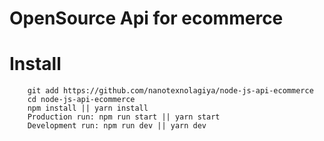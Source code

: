 # OpenSource Api for ecommerce
# Install
```
    git add https://github.com/nanotexnolagiya/node-js-api-ecommerce
    cd node-js-api-ecommerce
    npm install || yarn install
    Production run: npm run start || yarn start
    Development run: npm run dev || yarn dev